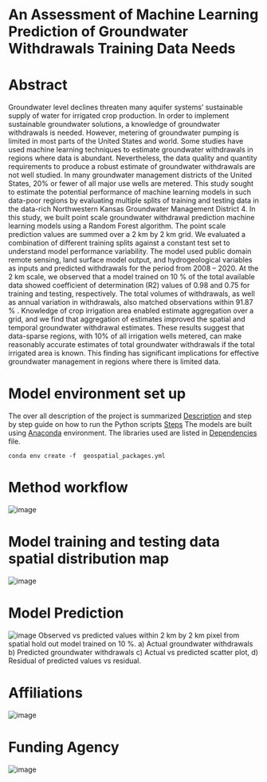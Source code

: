 # An Assessment of Machine Learning Prediction of Groundwater Withdrawals Training Data Needs
# Abstract
Groundwater level declines threaten many aquifer systems’ sustainable supply of water for irrigated crop production. In order to implement sustainable groundwater solutions, a knowledge of groundwater withdrawals is needed. However, metering of groundwater pumping is limited in most parts of the United States and world. Some studies have used machine learning techniques to estimate groundwater withdrawals in regions where data is abundant. Nevertheless, the data quality and quantity requirements to produce a robust estimate of groundwater withdrawals are not well studied. In many groundwater management districts of the United States, 20% or fewer of all major use wells are metered. This study sought to estimate the potential performance of machine learning models in such data-poor regions by evaluating multiple splits of training and testing data in the data-rich Northwestern Kansas Groundwater Management District 4. In this study, we built point scale groundwater withdrawal prediction machine learning models using a Random Forest algorithm. The point scale prediction values are summed over a 2 km by 2 km grid. We evaluated a combination of different training splits against a constant test set to understand model performance variability. The model used public domain remote sensing, land surface model output, and hydrogeological variables as inputs and predicted withdrawals for the period from 2008 – 2020. At the 2 km scale, we observed that a model trained on 10 % of the total available data showed coefficient of determination (R2) values of 0.98 and 0.75 for training and testing, respectively. The total volumes of withdrawals, as well as annual variation in withdrawals, also matched observations within 91.87 %  . Knowledge of crop irrigation area enabled estimate aggregation over a grid, and we find that aggregation of estimates improved the spatial and temporal groundwater withdrawal estimates.  These results suggest that data-sparse regions, with 10% of all irrigation wells metered, can make reasonably accurate estimates of total groundwater withdrawals if the total irrigated area is known. This finding has significant implications for effective groundwater management in regions where there is limited data.  
# Model environment set up
The over all description of the project is summarized [Description](https://github.com/DawitWAsfaw/Groundwater-ML-Estimates/blob/main/README_DESCRIPTION.txt) and step by step guide on how to run the Python scripts [Steps](https://github.com/DawitWAsfaw/Groundwater-ML-Estimates/blob/main/README_STEPS.txt)
The models are built using [Anaconda](https://www.anaconda.com/download) environment. The libraries used are listed in [Dependencies](https://github.com/DawitWAsfaw/Groundwater-ML-Estimates/blob/main/ml_scripts/geospatial_packages.yml) file. 
```
conda env create -f  geospatial_packages.yml
```

# Method workflow
![image](https://github.com/DawitWAsfaw/Groundwater-ML-Estimates/assets/89609490/bd0b6f3a-8d78-4303-840e-d21d0384d071)
# Model training and testing data spatial distribution map
![image](https://github.com/DawitWAsfaw/Groundwater-ML-Estimates/assets/89609490/fa9a75ca-9ddb-43f3-b67a-8ff92815271c)
# Model Prediction
![image](https://github.com/DawitWAsfaw/Groundwater-ML-Estimates/assets/89609490/fe772a0a-01b0-48c9-81f4-3bb24b668a6e)
Observed vs predicted values within 2 km by 2 km pixel from spatial hold out model trained on 10 %. a) Actual groundwater withdrawals b) Predicted groundwater withdrawals c) Actual vs predicted scatter plot, d) Residual of predicted values vs residual.

# Affiliations
![image](https://github.com/DawitWAsfaw/Groundwater-ML-Estimates/assets/89609490/e61675f5-231f-4899-afcd-35e569bb4367)

# Funding Agency
![image](https://github.com/DawitWAsfaw/Groundwater-ML-Estimates/assets/89609490/3125ed01-e1c8-416e-b4a6-131febe2f056)









